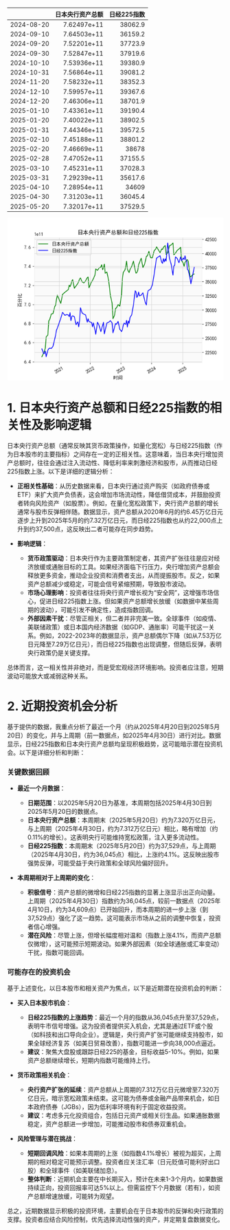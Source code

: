 |            |   日本央行资产总额 |   日经225指数 |
|:-----------|-------------------:|--------------:|
| 2024-08-20 |        7.62497e+11 |       38062.9 |
| 2024-09-10 |        7.64503e+11 |       36159.2 |
| 2024-09-20 |        7.52201e+11 |       37723.9 |
| 2024-09-30 |        7.52847e+11 |       37919.6 |
| 2024-10-10 |        7.53936e+11 |       39380.9 |
| 2024-10-31 |        7.56864e+11 |       39081.2 |
| 2024-11-20 |        7.58232e+11 |       38352.3 |
| 2024-12-10 |        7.59957e+11 |       39367.6 |
| 2024-12-20 |        7.46306e+11 |       38701.9 |
| 2025-01-10 |        7.43361e+11 |       39190.4 |
| 2025-01-20 |        7.40022e+11 |       38902.5 |
| 2025-01-31 |        7.44346e+11 |       39572.5 |
| 2025-02-10 |        7.45188e+11 |       38801.2 |
| 2025-02-20 |        7.46669e+11 |       38678   |
| 2025-02-28 |        7.47052e+11 |       37155.5 |
| 2025-03-10 |        7.45231e+11 |       37028.3 |
| 2025-03-31 |        7.29239e+11 |       35617.6 |
| 2025-04-10 |        7.28954e+11 |       34609   |
| 2025-04-30 |        7.31203e+11 |       36045.4 |
| 2025-05-20 |        7.32017e+11 |       37529.5 |

![图](japan_N225.png)

# 1. 日本央行资产总额和日经225指数的相关性及影响逻辑

日本央行资产总额（通常反映其货币政策操作，如量化宽松）与日经225指数（作为日本股市的主要指标）之间存在一定的正相关性。这意味着，当日本央行增加资产总额时，往往会通过注入流动性、降低利率来刺激经济和股市，从而推动日经225指数上涨。以下是详细的逻辑分析：

- **正相关性基础**：从历史数据来看，日本央行通过资产购买（如政府债券或ETF）来扩大资产负债表，这会增加市场流动性，降低借贷成本，并鼓励投资者转向风险资产（如股票）。例如，在量化宽松政策下，央行资产总额的增长通常与股市反弹相伴随。数据显示，资产总额从2020年6月的约6.45万亿日元逐步上升到2025年5月的约7.32万亿日元，而日经225指数也从约22,000点上升到约37,500点，这反映出二者可能存在同步趋势。

- **影响逻辑**：
  - **货币政策驱动**：日本央行作为主要政策制定者，其资产扩张往往是应对经济放缓或通胀目标的工具。如果经济面临下行压力，央行增加资产总额会释放更多资金，推动企业投资和消费者支出，从而提振股市。反之，如果资产总额减少或稳定，可能会信号紧缩预期，导致股市波动。
  - **市场心理影响**：投资者往往将央行资产增长视为“安全网”，这增强市场信心，促进日经225指数上涨。但如果资产总额增长放缓（如数据中某些周期的波动），可能引发不确定性，造成指数回调。
  - **外部因素干扰**：尽管正相关，但二者并非完美一致。全球事件（如疫情、美联储政策）或日本国内经济数据（如GDP、通胀率）可能干扰这一关系。例如，2022-2023年的数据显示，资产总额偶尔下降（如从7.53万亿日元降至7.29万亿日元），而日经225指数也出现调整，但随后反弹，表明央行政策仍是关键支撑。

总体而言，这一相关性并非绝对，而是受宏观经济环境影响。投资者应注意，短期波动可能放大或减弱这种关系。

# 2. 近期投资机会分析

基于提供的数据，我重点分析了最近一个月（约从2025年4月20日到2025年5月20日）的变化，并与上周期（前一数据点，如2025年4月30日）进行对比。数据显示，日经225指数和日本央行资产总额均呈现积极趋势，这可能暗示潜在投资机会。以下是详细分析和判断：

### 关键数据回顾
- **最近一个月数据**：
  - **日期范围**：以2025年5月20日为基准，本周期包括2025年4月30日到2025年5月20日的数据点。
  - **日本央行资产总额**：本周期末（2025年5月20日）约为7.320万亿日元，与上周期（2025年4月30日，约为7.312万亿日元）相比，略有增加（约0.11%的增长）。这表明央行可能维持宽松政策，注入更多流动性。
  - **日经225指数**：本周期末（2025年5月20日）约为37,529点，与上周期（2025年4月30日，约为36,045点）相比，上涨约4.1%。这反映出股市强势反弹，可能受益于央行政策和全球风险偏好回升。

- **本周期相对于上周期的变化**：
  - **积极信号**：资产总额的微增和日经225指数的显著上涨显示出正向动量。上周期（2025年4月30日）指数约为36,045点，较前一数据点（2025年4月10日，约为34,609点）已开始回升，而本周期的进一步上涨（到37,529点）强化了这一趋势。这可能表示市场从之前的调整中恢复，投资者信心增强。
  - **潜在风险**：尽管上涨，但增长幅度相对温和（指数上涨4.1%，而资产总额仅微增），这可能预示短期波动。如果外部因素（如全球通胀或汇率变动）干扰，指数可能回调。

### 可能存在的投资机会
基于上述变化，以日本股市和相关资产为焦点，以下是近期潜在投资机会的判断：
- **买入日本股市机会**：
  - **日经225指数的上涨趋势**：最近一个月的指数从36,045点升至37,529点，表明牛市信号增强。这为投资者提供买入机会，尤其是通过ETF或个股（如科技和出口导向企业）。逻辑是，央行资产扩张可能继续支持股市，如果全球经济复苏（如美日贸易改善），指数可能进一步向38,000点逼近。
  - **建议**：聚焦大盘股或跟踪日经225的基金，目标收益5-10%。例如，如果资产总额继续增长，短期内指数可能维持上行。

- **货币政策相关机会**：
  - **央行资产扩张的延续**：资产总额从上周期的7.312万亿日元微增至7.320万亿日元，暗示宽松政策未结束。这可能为债券或金融产品带来机会，如日本政府债券（JGBs），因为低利率环境有利于固定收益投资。
  - **建议**：考虑多元化投资组合，包括日元资产或相关衍生品。如果通胀数据稳定，资产总额进一步增加，可能推动股市和债券双重机会。

- **风险管理与潜在挑战**：
  - **短期回调风险**：如果本周期的上涨（如指数4.1%增长）被视为超买，上周期的相对稳定可能预示调整。投资者应关注汇率（日元贬值可能利好出口股）和全球事件（如美联储加息）。
  - **整体判断**：近期机会主要在中长期买入，预计在未来1-3个月内，如果数据持续正向，投资回报率可达5%以上。但需监控下个月数据（若有），如资产总额增速放缓，可能转为观望。

总之，近期数据显示积极的投资环境，主要机会在于日本股市的反弹和央行政策的支撑。投资者应结合风险控制，优先选择流动性强的资产，并定期复盘数据变化。